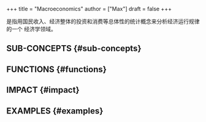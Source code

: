 +++
title = "Macroeconomics"
author = ["Max"]
draft = false
+++

是指用国民收入、经济整体的投资和消费等总体性的统计概念来分析经济运行规律的一个
经济学领域。


## SUB-CONCEPTS {#sub-concepts}


## FUNCTIONS {#functions}


## IMPACT {#impact}


## EXAMPLES {#examples}
